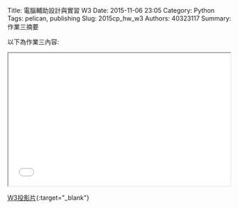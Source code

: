 Title: 電腦輔助設計與實習  W3
Date: 2015-11-06 23:05
Category: Python
Tags: pelican, publishing
Slug: 2015cp_hw_w3
Authors: 40323117
Summary: 作業三摘要

以下為作業三內容:

<iframe src="40323117_cp_w3_p.html" width="500" height="300"></iframe>

[W3投影片](40323117_cp_w3_p.html){:target="_blank"}

